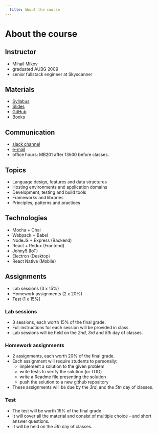 ```yaml
---
  title: About the course
---
```


# About the course

## Instructor

- Mihail Mikov
- graduated AUBG 2009
- senior fullstack engineer at Skyscanner

## Materials

- [Syllabus](https://docs.google.com/document/d/1VTjRubw0Bx5LYIMJbjjCV6EN1Y5BkkDUWH5S3b0fU-Y/?usp=sharing)
- [Slides](https://modern-js.github.io)
- [GitHub](https://github.com/modern-js)
- [Books](/books/)

## Communication

- [slack channel](https://modern-js.slack.com/)
- [e-mail](mailto:mikov@aubg.edu)
- office hours: MB201 after 13h00 before classes.

## Topics

- Language design, features and data structures
- Hosting environments and application domains
- Development, testing and build tools
- Frameworks and libraries
- Principles, patterns and practices

## Technologies

- Mocha + Chai
- Webpack + Babel
- NodeJS + Express (Backend)
- React + Redux (Frontend)
- Johny5 (IoT)
- Electron (Desktop)
- React Native (Mobile)

## Assignments

- Lab sessions (3 x 15%)
- Homework assignments (2 x 20%)
- Test (1 x 15%)

### Lab sessions

- 3 sessions, each worth 15% of the final grade.
- Full instructions for each session will be provided in class.
- Lab sessions will be held on the _2nd_, _3rd_ and _5th_ day of classes.

### Homework assignments

- 2 assignments, each worth 20% of the final grade.
- Each assignment will require students to personally:
  - implement a solution to the given problem
  - write tests to verify the solution (or TDD)
  - write a Readme file presenting the solution
  - push the solution to a new github repository
- These assignments will be due by the _3rd_, and the _5th_ day of classes.

### Test

- The test will be worth 15% of the final grade.
- It will cover all the material and consist of
multiple choice - and short answer questions.
- It will be held on the _5th_ day of classes.
